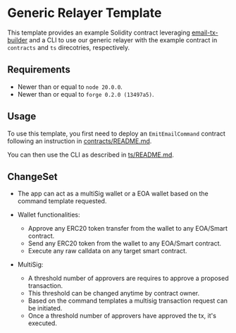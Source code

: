 # Generic Relayer Template

This template provides an example Solidity contract leveraging [email-tx-builder](https://github.com/zkemail/email-tx-builder/tree/main) and a CLI to use our generic relayer with the example contract in `contracts` and `ts` direcotries, respectively. 

## Requirements
- Newer than or equal to `node 20.0.0`.
- Newer than or equal to `forge 0.2.0 (13497a5)`.

## Usage

To use this template, you first need to deploy an `EmitEmailCommand` contract following an instruction in [contracts/README.md](contracts/README.md).

You can then use the CLI as described in [ts/README.md](ts/README.md). 

## ChangeSet
-  The app can act as a multiSig wallet or a EOA wallet based on the command template requested.
-  Wallet functionalities:
    -   Approve any ERC20 token transfer from the wallet to any EOA/Smart contract.
    -   Send any ERC20 token from the wallet to any EOA/Smart contract.
    -   Execute any raw calldata on any target smart contract.

-  MultiSig:
    -   A threshold number of approvers are requires to approve a proposed transaction.
    -   This threshold can be changed anytime by contract owner.
    -   Based on the command templates a multisig transaction request can be initiated.
    -   Once a threshold number of approvers have approved the tx, it's executed.